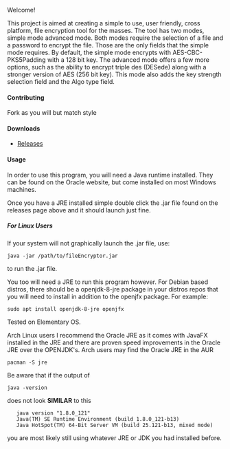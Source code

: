 Welcome!

This project is aimed at creating a simple to use,
user friendly, cross platform, file encryption tool
for the masses. The tool has two modes, simple mode
advanced mode. Both modes require the selection of
a file and a password to encrypt the file. Those
are the only fields that the simple mode requires.
By default, the simple mode encrypts with
AES-CBC-PKS5Padding with a 128 bit key. The
advanced mode offers a few more options, such as the
ability to encrypt triple des (DESede) along with a
stronger version of AES (256 bit key). This mode also
adds the key strength selection field and the Algo
type field.

#### Contributing

Fork as you will but match style

#### Downloads

* [Releases](https://github.com/AWildBeard/FileEncryptor/releases)

#### Usage
In order to use this program, you will need a
Java runtime installed. They can be found on the
Oracle website, but come installed on most Windows
machines.

Once you have a JRE installed simple double click the
.jar file found on the releases page above and it
should launch just fine.

##### For Linux Users
If your system will not graphically launch the .jar
file, use: 

```java -jar /path/to/fileEncryptor.jar```

to run the .jar file.

You too will need a JRE to run this program however.
For Debian based distros, there should be a 
openjdk-8-jre package in your distros repos that 
you will need to install in addition to the 
openjfx package. For example:

```sudo apt install openjdk-8-jre openjfx```

Tested on Elementary OS.

Arch Linux users I recommend the Oracle JRE as it comes
with JavaFX installed in the JRE and there are proven
speed improvements in the Oracle JRE over the OPENJDK's.
Arch users may find the Oracle JRE in the AUR

```pacman -S jre```

Be aware that if the output of

```java -version```

does not look **SIMILAR** to this

```
   java version "1.8.0_121"
   Java(TM) SE Runtime Environment (build 1.8.0_121-b13)
   Java HotSpot(TM) 64-Bit Server VM (build 25.121-b13, mixed mode)
```

you are most likely still using whatever JRE or JDK you
had installed before.